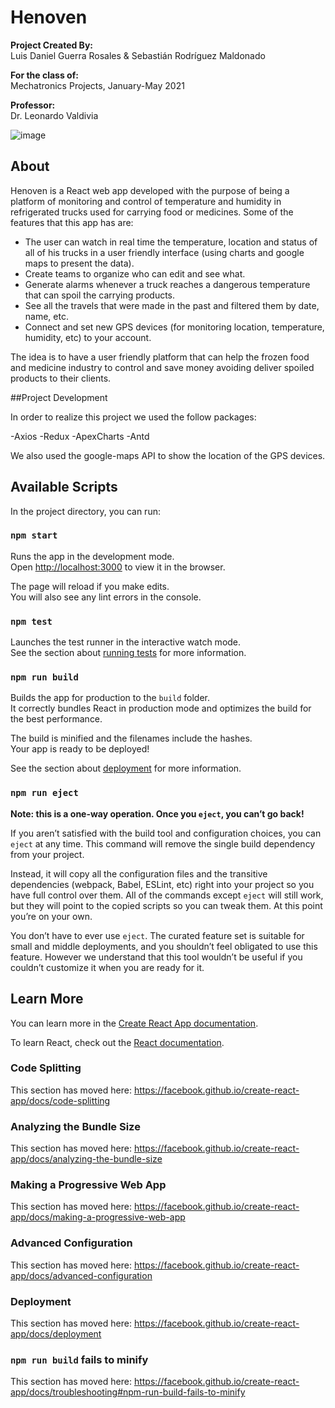 # Henoven

**Project Created By:**<br /> Luis Daniel Guerra Rosales & Sebastián Rodríguez Maldonado<br />

**For the class of:**<br />
Mechatronics Projects, January-May 2021<br />

**Professor:**<br />
Dr. Leonardo Valdivia<br />

![image](https://user-images.githubusercontent.com/75276451/119406751-d6405500-bca8-11eb-8dd3-9c66b2d0cb48.png)

## About
Henoven is a React web app developed with the purpose of being a platform of monitoring and control of temperature and humidity in refrigerated trucks used for carrying food or medicines. Some of the features that this app has are:

- The user can watch in real time the temperature, location and status of all of his trucks in a user friendly interface (using charts and google maps to present the data).
- Create teams to organize who can edit and see what.
- Generate alarms whenever a truck reaches a dangerous temperature that can spoil the carrying products.
- See all the travels that were made in the past and filtered them by date, name, etc.
- Connect and set new GPS devices (for monitoring location, temperature, humidity, etc) to your account.

The idea is to have a user friendly platform that can help the frozen food and medicine industry to control and save money avoiding deliver spoiled products to their clients.

##Project Development

In order to realize this project we used the follow packages:

-Axios
-Redux
-ApexCharts
-Antd

We also used the google-maps API to show the location of the GPS devices.

## Available Scripts

In the project directory, you can run:

### `npm start`

Runs the app in the development mode.<br />
Open [http://localhost:3000](http://localhost:3000) to view it in the browser.

The page will reload if you make edits.<br />
You will also see any lint errors in the console.

### `npm test`

Launches the test runner in the interactive watch mode.<br />
See the section about [running tests](https://facebook.github.io/create-react-app/docs/running-tests) for more information.

### `npm run build`

Builds the app for production to the `build` folder.<br />
It correctly bundles React in production mode and optimizes the build for the best performance.

The build is minified and the filenames include the hashes.<br />
Your app is ready to be deployed!

See the section about [deployment](https://facebook.github.io/create-react-app/docs/deployment) for more information.

### `npm run eject`

**Note: this is a one-way operation. Once you `eject`, you can’t go back!**

If you aren’t satisfied with the build tool and configuration choices, you can `eject` at any time. This command will remove the single build dependency from your project.

Instead, it will copy all the configuration files and the transitive dependencies (webpack, Babel, ESLint, etc) right into your project so you have full control over them. All of the commands except `eject` will still work, but they will point to the copied scripts so you can tweak them. At this point you’re on your own.

You don’t have to ever use `eject`. The curated feature set is suitable for small and middle deployments, and you shouldn’t feel obligated to use this feature. However we understand that this tool wouldn’t be useful if you couldn’t customize it when you are ready for it.

## Learn More

You can learn more in the [Create React App documentation](https://facebook.github.io/create-react-app/docs/getting-started).

To learn React, check out the [React documentation](https://reactjs.org/).

### Code Splitting

This section has moved here: https://facebook.github.io/create-react-app/docs/code-splitting

### Analyzing the Bundle Size

This section has moved here: https://facebook.github.io/create-react-app/docs/analyzing-the-bundle-size

### Making a Progressive Web App

This section has moved here: https://facebook.github.io/create-react-app/docs/making-a-progressive-web-app

### Advanced Configuration

This section has moved here: https://facebook.github.io/create-react-app/docs/advanced-configuration

### Deployment

This section has moved here: https://facebook.github.io/create-react-app/docs/deployment

### `npm run build` fails to minify

This section has moved here: https://facebook.github.io/create-react-app/docs/troubleshooting#npm-run-build-fails-to-minify
